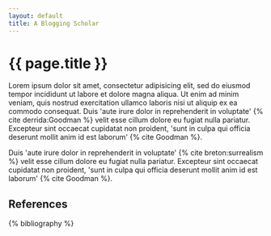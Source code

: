 ```yaml
---
layout: default
title: A Blogging Scholar
---
```


{{ page.title }}
================

Lorem ipsum dolor sit amet, consectetur adipisicing elit, sed do eiusmod tempor
incididunt ut labore et dolore magna aliqua. Ut enim ad minim veniam, quis
nostrud exercitation ullamco laboris nisi ut aliquip ex ea commodo consequat.
Duis 'aute irure dolor in reprehenderit in voluptate' {% cite derrida:Goodman %}
velit esse cillum dolore eu fugiat nulla pariatur. Excepteur sint occaecat
cupidatat non proident, 'sunt in culpa qui officia deserunt mollit anim id est
laborum' {% cite Goodman %}.

Duis 'aute irure dolor in reprehenderit in voluptate' {% cite breton:surrealism %}
velit esse cillum dolore eu fugiat nulla pariatur. Excepteur sint occaecat
cupidatat non proident, 'sunt in culpa qui officia deserunt mollit anim id est
laborum' {% cite Goodman %}.



References
----------

{% bibliography %}